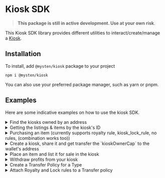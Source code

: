 # Kiosk SDK

> **This package is still in active development. Use at your own risk**.

This Kiosk SDK library provides different utilities to interact/create/manage a
[Kiosk](https://github.com/MystenLabs/sui/tree/main/kiosk).

## Installation

To install, add `@mysten/kiosk` package to your project

```
npm i @mysten/kiosk
```

You can also use your preferred package manager, such as yarn or pnpm.

## Examples

Here are some indicative examples on how to use the kiosk SDK.

<details>
<summary>Find the kiosks owned by an address</summary>

```typescript
import { getOwnedKiosks } from '@mysten/kiosk';
import { SuiClient } from '@benfen/bfc.js/client';

const client = new SuiClient(
  url: 'https://fullnode.testnet.sui.io:443',
);


// You could use these to fetch the contents for each kiosk, or use the `kioskOwnerCap` data for other actions.
const getUserKiosks = async () => {
	const address = `0xAddress`;
	const { data } = await getOwnedKiosks(client, address);
	console.log(data); // kioskOwnerCaps:[], kioskIds: []
};
```

</details>

<details>
<summary>Getting the listings & items by the kiosk's ID</summary>

```typescript
import { fetchKiosk } from '@mysten/kiosk';
import { SuiClient } from '@benfen/bfc.js/client';

const client = new SuiClient(
	url: 'https://fullnode.testnet.sui.io:443',
);

const getKiosk = async () => {
	const kioskAddress = `0xSomeKioskAddress`;

	const { data } = await fetchKiosk(
		client,
		kioskAddress,
		{}, // empty pagination, currently disabled.
		{ withListingPrices: true, withKioskFields: true },
	);

	console.log(data); // { items: [],  itemIds: [],  listingIds: [], kiosk: {...} }
};
```

</details>

<details>
<summary>Purchasing an item (currently supports royalty rule, kiosk_lock_rule, no rules, (combination works too))</summary>

```typescript
import { queryTransferPolicy, purchaseAndResolvePolicies, place, testnetEnvironment } from '@mysten/kiosk';
import { SuiClient } from '@benfen/bfc.js/client';

const client = new SuiClient(
  url: 'https://fullnode.testnet.sui.io:443',
);

 // the kiosk we're purchasing from
const kioskId = `0xSomeKioskAddress`;
// a sample item retrieved from `fetchKiosk` function (or hard-coded)
const item = {
  isLocked: false,
  objectId: "0xb892d61a9992a10c9453efcdbd14ca9720d7dc1000a2048224209c9e544ed223"
  type: "0x52852c4ba80040395b259c641e70b702426a58990ff73cecf5afd31954429090::test::TestItem",
  listing: {
    isExclusive: false,
    listingId: "0x368b512ff2514dbea814f26ec9a3d41198c00e8ed778099961e9ed22a9f0032b",
    price: "20000000000" // in MIST
  }
}
const ownedKiosk = `0xMyKioskAddress`;
const ownedKioskCap = `0xMyKioskOwnerCap`;

const purchaseItem = async (item, kioskId) => {

  // fetch the policy of the item (could be an array, if there's more than one transfer policy)
  const policies = await queryTransferPolicy(client, item.type);
  // selecting the first one for simplicity.
  const policyId = policy[0]?.id;
  // initialize tx block.
  const tx = new TransactionBlock();

  // Both are required if you there is a `kiosk_lock_rule`.
  // Optional otherwise. Function will throw an error if there's a kiosk_lock_rule and these are missing.
  const extraParams = {
    ownedKiosk,
    ownedKioskCap
  }
  // Define the environment.
  // To use a custom package address for rules, you could call:
  // const environment = customEnvironment('<PackageAddress>');
  const environment = testnetEnvironment;

  // Extra params. Optional, but required if the user tries to resolve a `kiosk_lock_rule`.
  // Purchases the item. Supports `kiosk_lock_rule`, `royalty_rule` (accepts combination too).
  const result = purchaseAndResolvePolicies(tx, item.type, item.listing.price, kioskId, item.objectId, policy[0], environment, extraParams);

  // result = {item: <the_purchased_item>, canTransfer: true/false // depending on whether there was a kiosk lock rule }
  // if the item didn't have a kiosk_lock_rule, we need to do something with it.
  // for e..g place it in our own kiosk. (demonstrated below)
  if(result.canTransfer) place(tx, item.type, ownedKiosk, ownedKioskCap , result.item);

  // ...finally, sign PTB & execute it.

};
```

</details>

<details>
<summary>Create a kiosk, share it and get transfer the `kioskOwnerCap` to the wallet's address</summary>

```typescript
import { createKioskAndShare } from '@mysten/kiosk';
import { TransactionBlock } from '@benfen/bfc.js/transactions';

const createKiosk = async () => {
	const accountAddress = '0xSomeSuiAddress';

	const tx = new TransactionBlock();
	const kiosk_cap = createKioskAndShare(tx);

	tx.transferObjects([kiosk_cap], tx.pure(accountAddress, 'address'));

	// ... continue to sign and execute the transaction
	// ...
};
```

</details>

<details>
<summary>Place an item and list it for sale in the kiosk</summary>

```typescript
import { placeAndList } from '@mysten/kiosk';
import { TransactionBlock } from '@benfen/bfc.js/transactions';

const placeAndListToKiosk = async () => {
	const kiosk = 'SomeKioskId';
	const kioskCap = 'KioskCapObjectId';
	const itemType = '0xItemAddr::some:ItemType';
	const item = 'SomeItemId';
	const price = '100000';

	const tx = new TransactionBlock();

	placeAndList(tx, itemType, kiosk, kioskCap, item, price);

	// ... continue to sign and execute the transaction
	// ...
};
```

</details>

<details>
<summary>Withdraw profits from your kiosk</summary>

```typescript
import { withdrawFromKiosk } from '@mysten/kiosk';
import { TransactionBlock } from '@benfen/bfc.js/transactions';

const withdraw = async () => {
	const kiosk = 'SomeKioskId';
	const kioskCap = 'KioskCapObjectId';
	const address = '0xSomeAddressThatReceivesTheFunds';
	const amount = '100000';

	const tx = new TransactionBlock();

	withdrawFromKiosk(tx, kiosk, kioskCap, amount);

	// transfer the Coin to self or any other address.
	tx.transferObjects([coin], tx.pure(address, 'address'));

	// ... continue to sign and execute the transaction
	// ...
};
```

</details>

<details>

<summary>Create a Transfer Policy for a Type</summary>

You can create a TransferPolicy only for packages for which you own the `publisher` object.

As a best practice, you should use a single Transfer policy per type (T). If you use more than one
policy for a type, and the rules for each differ, anyone that meets the conditions for any of the
attached policies can purchase an asset from a kiosk. You can't specify which policy applies to a
specific asset for the type when there is more than one policy attached. When someone meets the
conditions that are easiest to meet, they are allowed to purchase and transfer the asset.

Before you create a transfer policy, you can use the `queryTransferpolicy` function to check the
transfer policy associated with a type. This is similar to the `purchaseAndResolvePolicies` example
above.

```typescript
import { createTransferPolicy } from '@mysten/kiosk';
import { TransactionBlock } from '@benfen/bfc.js';

const createPolicyForType = async () => {
	const type = 'SomePackageId::type::MyType'; // the Type for which we're creating a Transfer Policy.
	const publisher = 'publisherObjectId'; // the publisher object id that you got when claiming the package that defines the Type.
	const address = 'AddressToReceiveTheCap';

	const tx = new TransactionBlock();
	// create transfer policy
	let transferPolicyCap = createTransferPolicy(tx, type, publisher);
	// transfer the Cap to the address.
	tx.transferObjects([transferPolicyCap], tx.pure(address, 'address'));

	// ... continue to sign and execute the transaction
	// ...
};
```

</details>

<details>

<summary>Attach Royalty and Lock rules to a Transfer policy</summary>

```typescript
import {
	createTransferPolicy,
	attachKioskLockRule,
	attachRoyaltyRule,
	testnetEnvironment,
	percentageToBasisPoints,
} from '@mysten/kiosk';
import { TransactionBlock } from '@benfen/bfc.js';

// Attaches a royalty rule of 1% or 0.1 SUI (whichever is bigger)
// as well as a kiosk lock, making the objects trade-able only from/to a kiosk.
const attachStrongRoyalties = async () => {
	const type = 'SomePackageId::type::MyType'; // the Type for which we're attaching rules.
	const policyId = 'policyObjectId'; // the transfer Policy ID that was created for that Type.
	const transferPolicyCap = 'transferPolicyCapId'; // the transferPolicyCap for that policy.

	// royalties configuration.
	const percentage = 2.55; // 2.55%
	const minAmount = 100_000_000; // 0.1 SUI.

	// the environment on which we're referecing the rules package.
	// use `mainnetEnvironment` for mainnet.
	const enviroment = testnetEnvironment;

	const tx = new TransactionBlock();

	attachKioskLockRule(tx, type, policyId, policyCapId, enviroment);
	attachRoyaltyRule(
		tx,
		type,
		policyId,
		policyCapId,
		percentageToBasisPoints(percentage),
		minAmount,
		enviroment,
	);

	// ... continue to sign and execute the transaction
	// ...
};
```

</details>
